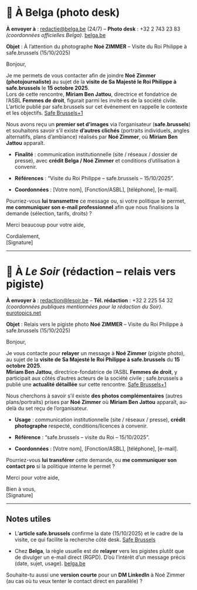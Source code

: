 

# 📧 À Belga (photo desk)

**À envoyer à** : redactie@belga.be (24/7) – **Photo desk** : +32 2 743 23 83  
_(coordonnées officielles Belga)_. [belga.be](https://www.belga.be/contact-us/?utm_source=chatgpt.com)

**Objet** : À l’attention du photographe **Noé ZIMMER** – Visite du Roi Philippe à safe.brussels (15/10/2025)

Bonjour,

Je me permets de vous contacter afin de joindre **Noé Zimmer (photojournaliste)** au sujet de la **visite de Sa Majesté le Roi Philippe à safe.brussels** le **15 octobre 2025**.  
Lors de cette rencontre, **Miriam Ben Jattou**, directrice et fondatrice de l’ASBL **Femmes de droit**, figurait parmi les invité·es de la société civile. L’article publié par safe.brussels sur cet événement en rappelle le contexte et les objectifs. [Safe Brussels+1](https://www.safe.brussels/fr/le-roi-philippe-rend-visite-safebrussels?utm_source=chatgpt.com)

Nous avons reçu un **premier set d’images** via l’organisateur (**safe.brussels**) et souhaitons savoir s’il existe **d’autres clichés** (portraits individuels, angles alternatifs, plans d’ambiance) réalisés par **Noé Zimmer**, où **Miriam Ben Jattou** apparaît.

- **Finalité** : communication institutionnelle (site / réseaux / dossier de presse), avec **crédit Belga / Noé Zimmer** et conditions d’utilisation à convenir.
    
- **Références** : “Visite du Roi Philippe – safe.brussels – 15/10/2025”.
    
- **Coordonnées** : [Votre nom], [Fonction/ASBL], [téléphone], [e-mail].
    

Pourriez-vous **lui transmettre** ce message ou, si votre politique le permet, **me communiquer son e-mail professionnel** afin que nous finalisions la demande (sélection, tarifs, droits) ?

Merci beaucoup pour votre aide,

Cordialement,  
[Signature]

---

# 📧 À _Le Soir_ (rédaction – relais vers pigiste)

**À envoyer à** : redaction@lesoir.be – **Tél. rédaction** : +32 2 225 54 32  
_(coordonnées publiques mentionnées pour la rédaction du Soir)_. [eurotopics.net](https://www.eurotopics.net/en/148689/le-soir?utm_source=chatgpt.com)

**Objet** : Relais vers le pigiste photo **Noé ZIMMER** – Visite du Roi Philippe à safe.brussels (15/10/2025)

Bonjour,

Je vous contacte pour **relayer** un message à **Noé Zimmer** (pigiste photo), au sujet de la **visite de Sa Majesté le Roi Philippe à safe.brussels** du **15 octobre 2025**.  
**Miriam Ben Jattou**, directrice-fondatrice de l’ASBL **Femmes de droit**, y participait aux côtés d’autres acteurs de la société civile ; safe.brussels a publié une **actualité détaillée** sur cette rencontre. [Safe Brussels+1](https://www.safe.brussels/fr/le-roi-philippe-rend-visite-safebrussels?utm_source=chatgpt.com)

Nous cherchons à savoir s’il existe **des photos complémentaires** (autres plans/portraits) prises par **Noé Zimmer** où **Miriam Ben Jattou** apparaît, au-delà du set reçu de l’organisateur.

- **Usage** : communication institutionnelle (site / réseaux / presse), **crédit photographe** respecté, conditions/licences à convenir.
    
- **Référence** : “safe.brussels – visite du Roi – 15/10/2025”.
    
- **Coordonnées** : [Votre nom], [Fonction/ASBL], [téléphone], [e-mail].
    

Pourriez-vous **lui transférer** cette demande, ou **me communiquer son contact pro** si la politique interne le permet ?

Merci pour votre aide,

Bien à vous,  
[Signature]

---

## Notes utiles

- L’**article safe.brussels** confirme la date (15/10/2025) et le cadre de la visite, ce qui facilite la recherche côté desk. [Safe Brussels](https://www.safe.brussels/fr/le-roi-philippe-rend-visite-safebrussels?utm_source=chatgpt.com)
    
- Chez **Belga**, la règle usuelle est de **relayer** vers les pigistes plutôt que de divulger un e-mail direct (RGPD). D’où l’intérêt d’un message précis (date, sujet, usage). [belga.be](https://www.belga.be/contact-us/?utm_source=chatgpt.com)
    

Souhaite-tu aussi une **version courte** pour un **DM LinkedIn** à Noé Zimmer (au cas où tu veux tenter le contact direct en parallèle) ?